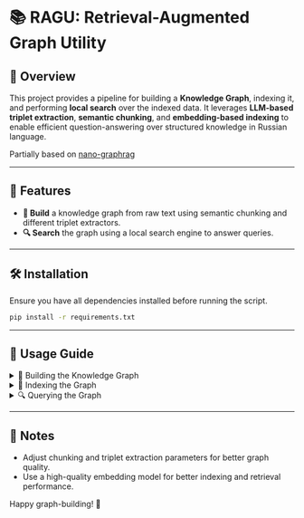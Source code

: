# 📚 RAGU:  Retrieval-Augmented Graph Utility

## 🚀 Overview
This project provides a pipeline for building a **Knowledge Graph**, indexing it, and performing **local search** over the indexed data. It leverages **LLM-based triplet extraction**, **semantic chunking**, and **embedding-based indexing** to enable efficient question-answering over structured knowledge in Russian language.

Partially based on [nano-graphrag](https://github.com/gusye1234/nano-graphrag/tree/main)

---

## 📌 Features
- **🔗 Build** a knowledge graph from raw text using semantic chunking and different triplet extractors.
- **🔍 Search** the graph using a local search engine to answer queries.

---

## 🛠 Installation
Ensure you have all dependencies installed before running the script.

```bash
pip install -r requirements.txt
```

---

## 📖 Usage Guide

<details>
  <summary>🔗 Building the Knowledge Graph</summary>
  
  1. Load the raw text data.
  2. Use **SmartSemanticChunker** to split the text into meaningful segments.
  3. Extract triplets (entities, relations and its descriptions) using **TripletLLM**.
  4. Construct the **Knowledge Graph** using **KnowledgeGraphBuilder**.
  5. Save the graph and its community summary.
  
  ```python
from ragu.utils.io_utils import read_text_from_files
from ragu.common.llm import RemoteLLM
from ragu.graph.graph_builder import KnowledgeGraphBuilder, KnowledgeGraph

from ragu.search_engine.local_search import LocalSearchEngine
from ragu.common.embedder import STEmbedder
from ragu.chunker.chunkers import SmartSemanticChunker
from ragu.triplet.triplet_makers import TripletLLM
from ragu.common.index import Index

# You can load your creditals from .env. Look into ragu/common/setting.py
LLM_MODEL_NAME = "..."
LLM_BASE_URL = "..."
LLM_API_KEY = "..."
client = RemoteLLM(LLM_MODEL_NAME, LLM_BASE_URL, LLM_API_KEY)

# Getting documnets from folders with .txt files
text = read_text_from_files('/path/to/data/folder')

# Initialize a chunker
chunker = SmartSemanticChunker(
      reranker_name="/path/to/reranker_model",
      max_chunk_length=512
)

# Initialize a triplet extractor 
artifact_extractor = TripletLLM(
      validate=False,
      entity_list_type='nerel',
)

# Initialize a graph builder pipeline
graph_builder = KnowledgeGraphBuilder(
      client,
      triplet_extractor=artifact_extractor,
      chunker=chunker
)

# Run building 
knowledge_graph = graph_builder.build(text)

# Save results
knowledge_graph.save_graph("graph.gml").save_community_summary("summary.json")
  ```
  
</details>

<details>
  <summary>📌 Indexing the Graph</summary>
  You can index graph data to use it in search engines.

  1. Load the saved knowledge graph.
  2. Use **STEmbedder** (or your custom embedder) to create embeddings for the nodes.
  3. Generate an index with the **Index** class.
  
  ```python
  embedder = STEmbedder("/path/to/model", trust_remote_code=True)
  index = Index(embedder=embedder)
  index.make_index(knowledge_graph)
  ```
  
</details>

<details>
  <summary>🔍 Querying the Graph</summary>
  
  1. Initialize the **LocalSearchEngine** with the knowledge graph and index.
  2. Query the graph to retrieve relevant information.
  
  ```python
  local_search = LocalSearchEngine(
      client,
      knowledge_graph,
      embedder, 
      index
)
  
print(local_search.query("Как звали детей последнего императора Российской Империи?"))
  ```
  
</details>

---

## 📝 Notes
- Adjust chunking and triplet extraction parameters for better graph quality.
- Use a high-quality embedding model for better indexing and retrieval performance.

Happy graph-building! 🚀


